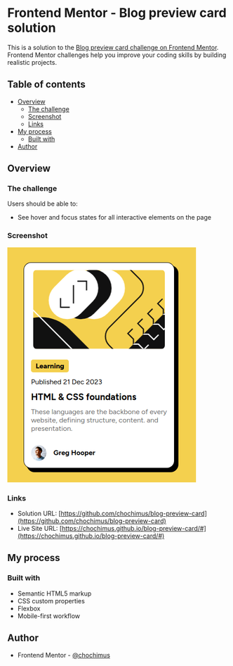 # Frontend Mentor - Blog preview card solution

This is a solution to the [Blog preview card challenge on Frontend Mentor](https://www.frontendmentor.io/challenges/blog-preview-card-ckPaj01IcS). Frontend Mentor challenges help you improve your coding skills by building realistic projects.

## Table of contents

- [Overview](#overview)
  - [The challenge](#the-challenge)
  - [Screenshot](#screenshot)
  - [Links](#links)
- [My process](#my-process)
  - [Built with](#built-with)
- [Author](#author)

## Overview

### The challenge

Users should be able to:

- See hover and focus states for all interactive elements on the page

### Screenshot

![](./Screenshot_2024-12-05_16-24-27.png)

### Links

- Solution URL: [https://github.com/chochimus/blog-preview-card](https://github.com/chochimus/blog-preview-card)
- Live Site URL: [https://chochimus.github.io/blog-preview-card/#](https://chochimus.github.io/blog-preview-card/#)

## My process

### Built with

- Semantic HTML5 markup
- CSS custom properties
- Flexbox
- Mobile-first workflow

## Author

- Frontend Mentor - [@chochimus](https://github.com/chochimus)

